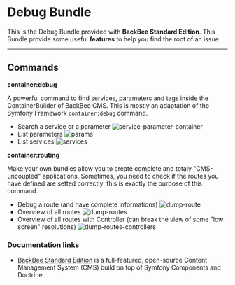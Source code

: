 Debug Bundle
===================


This is the Debug Bundle provided with **BackBee Standard Edition**.
This Bundle provide some useful **features** to help you find the root of an issue.

----------

Commands
-----------------

**container:debug**

A powerful command to find services, parameters and tags inside the ContainerBuilder of BackBee CMS.
This is mostly an adaptation of the Symfony Framework ``container:debug`` command.

* Search a service or a parameter
![service-parameter-container](https://cloud.githubusercontent.com/assets/1247388/8253963/c2e50f8e-1694-11e5-8cda-f07e381a43c6.png)
* List parameters
![params](https://cloud.githubusercontent.com/assets/1247388/8253968/cad8f8ea-1694-11e5-96cf-8595da3ae60f.png)
* List services
![services](https://cloud.githubusercontent.com/assets/1247388/8253970/d18ddba6-1694-11e5-8d62-00331c1d1906.png)

**container:routing**

Make your own bundles allow you to create complete and totaly "CMS-uncoupled" applications.
Sometimes, you need to check if the routes you have defined are setted correctly: this is exactly
the purpose of this command.

* Debug a route (and have complete informations)
![dump-route](https://cloud.githubusercontent.com/assets/1247388/8253756/fe3450b0-1692-11e5-864b-bd46893cd302.png)
* Overview of all routes
![dump-routes](https://cloud.githubusercontent.com/assets/1247388/8253762/09564cbe-1693-11e5-84e1-2f062790ace0.png)
* Overview of all routes with Controller (can break the view of some "low screen" resolutions)
![dump-routes-controllers](https://cloud.githubusercontent.com/assets/1247388/8253775/1fa5314c-1693-11e5-8bf9-050cb37c8cee.png)


### Documentation links

  - [BackBee Standard Edition](http://www.backbee.com/) is a full-featured, open-source Content Management System (CMS) build on top of Symfony Components and Doctrine.
